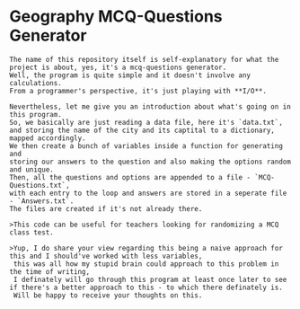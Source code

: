 # Geography MCQ-Questions Generator


    The name of this repository itself is self-explanatory for what the project is about, yes, it's a mcq-questions generator.
    Well, the program is quite simple and it doesn't involve any calculations.
    From a programmer's perspective, it's just playing with **I/O**.

    Nevertheless, let me give you an introduction about what's going on in this program.
    So, we basically are just reading a data file, here it's `data.txt`,
    and storing the name of the city and its captital to a dictionary, mapped accordingly.
    We then create a bunch of variables inside a function for generating and
    storing our answers to the question and also making the options random and unique.
    Then, all the questions and options are appended to a file - `MCQ-Questions.txt`,
    with each entry to the loop and answers are stored in a seperate file - `Answers.txt`.
    The files are created if it's not already there.

    >This code can be useful for teachers looking for randomizing a MCQ class test.

    >Yup, I do share your view regarding this being a naive approach for this and I should've worked with less variables,
     this was all how my stupid brain could approach to this problem in the time of writing,
     I definately will go through this program at least once later to see if there's a better approach to this - to which there definately is.
     Will be happy to receive your thoughts on this.



